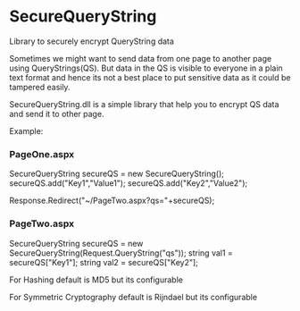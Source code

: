 # SecureQueryString
Library to securely encrypt QueryString data

Sometimes we might want to send data from one page to another page using QueryStrings(QS).
But data in the QS is visible to everyone in a plain text format and hence its not a best place to put sensitive data 
as it could be tampered easily.

SecureQueryString.dll is a simple library that help you to encrypt QS data and send it to other page.

Example:

### PageOne.aspx

 SecureQueryString secureQS = new SecureQueryString();
 secureQS.add("Key1","Value1");
 secureQS.add("Key2","Value2");
 
 Response.Redirect("~/PageTwo.aspx?qs="+secureQS);
 
### PageTwo.aspx
 
 SecureQueryString secureQS = new SecureQueryString(Request.QueryString("qs"));
 string val1 = secureQS["Key1"];
 string val2 = secureQS["Key2"];
 
 
 For Hashing default is MD5 but its configurable
 
 For Symmetric Cryptography default is Rijndael but its configurable


